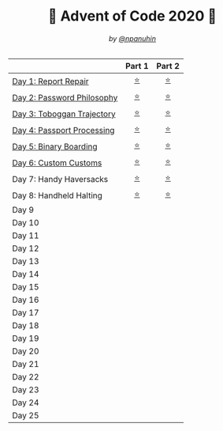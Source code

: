 <h1 align="center">🎄 Advent of Code 2020 🎄</h1>
<h6 align="center">by <a href="https://github.com/npanuhin">@npanuhin</a></h6>

|                                         |          Part 1          |           Part 2        |
|-----------------------------------------|:------------------------:|:-----------------------:|
| [Day 1: Report Repair](./Day%201)       | [⭐](./Day%201/part1.py) | [⭐](./Day%201/part2.py) |
| [Day 2: Password Philosophy](./Day%202) | [⭐](./Day%202/part1.py) | [⭐](./Day%202/part2.py) |
| [Day 3: Toboggan Trajectory](./Day%203) | [⭐](./Day%203/part1.py) | [⭐](./Day%203/part2.py) |
| [Day 4: Passport Processing](./Day%204) | [⭐](./Day%204/part1.py) | [⭐](./Day%204/part2.py) |
| [Day 5: Binary Boarding](./Day%205)     | [⭐](./Day%205/part1.py) | [⭐](./Day%205/part2.py) |
| [Day 6: Custom Customs](./Day%206)      | [⭐](./Day%206/part1.py) | [⭐](./Day%206/part2.py) |
|  Day 7: Handy Haversacks                | [⭐](./Day%207/part1.py) | [⭐](./Day%207/part2.py) |
|  Day 8: Handheld Halting                | [⭐](./Day%208/part1.py) | [⭐](./Day%208/part2.py) |
| Day 9  |||
| Day 10 |||
| Day 11 |||
| Day 12 |||
| Day 13 |||
| Day 14 |||
| Day 15 |||
| Day 16 |||
| Day 17 |||
| Day 18 |||
| Day 19 |||
| Day 20 |||
| Day 21 |||
| Day 22 |||
| Day 23 |||
| Day 24 |||
| Day 25 |||
